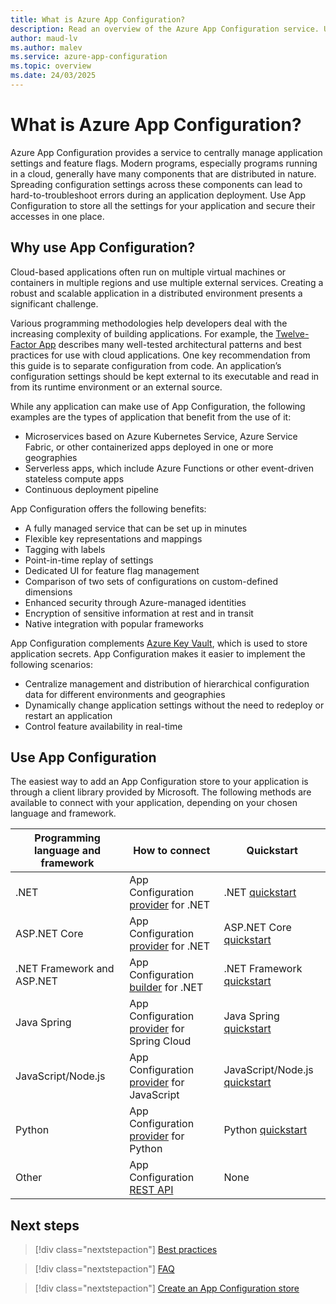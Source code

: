 ```yaml
---
title: What is Azure App Configuration?
description: Read an overview of the Azure App Configuration service. Understand why you would want to use App Configuration, and learn how you can use it.
author: maud-lv
ms.author: malev
ms.service: azure-app-configuration
ms.topic: overview
ms.date: 24/03/2025
---
```


# What is Azure App Configuration?

Azure App Configuration provides a service to centrally manage application settings and feature flags. Modern programs, especially programs running in a cloud, generally have many components that are distributed in nature. Spreading configuration settings across these components can lead to hard-to-troubleshoot errors during an application deployment. Use App Configuration to store all the settings for your application and secure their accesses in one place.

## Why use App Configuration?

Cloud-based applications often run on multiple virtual machines or containers in multiple regions and use multiple external services. Creating a robust and scalable application in a distributed environment presents a significant challenge.

Various programming methodologies help developers deal with the increasing complexity of building applications. For example, the [Twelve-Factor App](https://12factor.net/) describes many well-tested architectural patterns and best practices for use with cloud applications. One key recommendation from this guide is to separate configuration from code. An application’s configuration settings should be kept external to its executable and read in from its runtime environment or an external source.

While any application can make use of App Configuration, the following examples are the types of application that benefit from the use of it:

* Microservices based on Azure Kubernetes Service, Azure Service Fabric, or other containerized apps deployed in one or more geographies
* Serverless apps, which include Azure Functions or other event-driven stateless compute apps
* Continuous deployment pipeline

App Configuration offers the following benefits:

* A fully managed service that can be set up in minutes
* Flexible key representations and mappings
* Tagging with labels
* Point-in-time replay of settings
* Dedicated UI for feature flag management
* Comparison of two sets of configurations on custom-defined dimensions
* Enhanced security through Azure-managed identities
* Encryption of sensitive information at rest and in transit
* Native integration with popular frameworks

App Configuration complements [Azure Key Vault](https://azure.microsoft.com/services/key-vault/), which is used to store application secrets. App Configuration makes it easier to implement the following scenarios:

* Centralize management and distribution of hierarchical configuration data for different environments and geographies
* Dynamically change application settings without the need to redeploy or restart an application
* Control feature availability in real-time

## Use App Configuration

The easiest way to add an App Configuration store to your application is through a client library provided by Microsoft. The following methods are available to connect with your application, depending on your chosen language and framework.

|Programming language and framework | How to connect                                                                                                   | Quickstart                                                 |
|-----------------------------------|------------------------------------------------------------------------------------------------------------------|------------------------------------------------------------|
| .NET                              | App Configuration [provider](/dotnet/api/Microsoft.Extensions.Configuration.AzureAppConfiguration) for .NET      | .NET      [quickstart](./quickstart-dotnet-core-app.md)    |
| ASP.NET Core                      | App Configuration [provider](/dotnet/api/Microsoft.Extensions.Configuration.AzureAppConfiguration) for .NET      | ASP.NET Core [quickstart](./quickstart-aspnet-core-app.md) |
| .NET Framework and ASP.NET        | App Configuration [builder](https://go.microsoft.com/fwlink/?linkid=2074663) for .NET                            | .NET Framework [quickstart](./quickstart-dotnet-app.md)    |
| Java Spring                       | App Configuration [provider](https://go.microsoft.com/fwlink/?linkid=2180917) for Spring Cloud                   | Java Spring [quickstart](./quickstart-java-spring-app.md)  |
| JavaScript/Node.js                | App Configuration [provider](https://github.com/Azure/AppConfiguration-JavaScriptProvider) for JavaScript                       | JavaScript/Node.js [quickstart](./quickstart-javascript-provider.md)|
| Python                            | App Configuration [provider](https://pypi.org/project/azure-appconfiguration-provider/) for Python                           | Python [quickstart](./quickstart-python-provider.md)                |
| Other                             | App Configuration [REST API](/rest/api/appconfiguration/)                                                        | None                                                       |

## Next steps

> [!div class="nextstepaction"]
> [Best practices](howto-best-practices.md)

> [!div class="nextstepaction"]
> [FAQ](faq.yml)

> [!div class="nextstepaction"]
> [Create an App Configuration store](quickstart-azure-app-configuration-create.md) 
